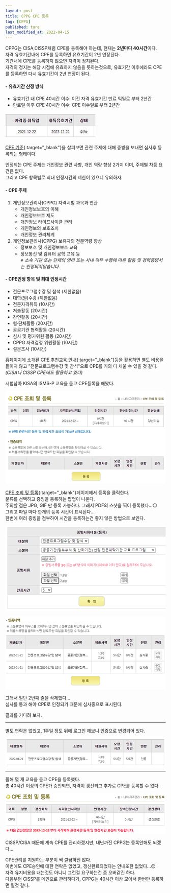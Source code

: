 ```yaml
---
layout: post
title: CPPG CPE 등록
tag: [CPPG]
published: ture
last_modified_at: 2022-04-15
---
```



CPPG는 CISA,CISSP처럼 CPE를 등록해야 하는데, 현재는 **2년마다 40시간**이다.  
자격 유효기간내에 CPE를 등록하면 유효기간이 2년 연장된다.  
기간내에 CPE를 등록하지 않으면 자격이 정지된다.  
자격의 정지는 해당 시점에 유효하지 않음을 뜻하는것으로, 유효기간 이후에라도 CPE를 등록하면 다시 유효기간이 2년 연장이 된다.  

#### - 유효기간 산정 방식
- 유효기간 내 CPE 40시간 이수: 이전 자격 유효기간 만료 익일로 부터 2년간
- 만료일 이후 CPE 40시간 이수: CPE 이수일로 부터 2년간

![](../../img/2022-01-21-Report%20CPE%20for%20CPPG/2022-01-21-17-29-00.png)  

  

[CPE 기준](https://cpptest.or.kr/html/cpe/cpe2.php){:target="_blank"}을 살펴보면 관련 주제에 대해 증빙을 보내면 심사후 등록되는 형태이다.  

인정되는 CPE 주제는 개인정보 관련 사항, 개인 역량 향상 2가지 이며, 주제별 차등 요건은 없다.  
그리고 CPE 항목별로 최대 인정시간의 제한이 있으니 유의하자.  

#### - CPE 주제 
1. 개인정보관리사(CPPG) 자격시험 과목과 연관
   - 개인정보보호의 이해
   - 개인정보보호 제도
   - 개인정보 라이프사이클 관리
   - 개인정보의 보호조치
   - 개인정보 관리체계
2. 개인정보관리사(CPPG) 보유자의 전문역량 향상
   - 정보보호 및 개인정보보호 교육
   - 정보통신 및 컴퓨터 공학 교육 등  
     _※ 소속 기관 또는 단체의 영리 또는 사내 직무 수행에 따른 활동 및 경력증명서는 인정되지않습니다._

#### - CPE인정 항목 및 최대 인정시간
- 전문프로그램수강 및 참석 (제한없음)
- 대학(원)수강 (제한없음)
- 전문자격취득 (10시간)
- 저술활동 (20시간)
- 강연활동 (20시간)
- 협·단체활동 (20시간)
- 공공기관 협력활동 (20시간)
- 심사 및 평가위원 활동 (20시간)
- CPPG 자격검정 위원활동 (10시간)
- 설문조사 (10시간)  

홈페이지에 소개된 [CPE 추천교육 안내](https://cpptest.or.kr/html/cpe/cpe4.php){:target="_blank"}등을 활용하면 별도 비용을 들이지 않고 "전문프로그램수강 및 참석"으로 CPE를 거의 다 채울 수 있을 것 같다.  
_(CISA나 CISSP CPE에도 활용하고 있다)_

시험삼아 KISA의 ISMS-P 교육을 듣고 CPE등록을 해봤다.  

![](../../img/2022-01-21-Report%20CPE%20for%20CPPG/2022-01-21-17-15-36.png)  

[CPE 조회 및 등록](https://cpptest.or.kr/html/cpe/cpe3.php){:target="_blank"}페이지에서 등록을 클릭한다.  
분류를 선택하고 증빙을 등록하는 팝업이 나온다.  
주의할 점은 JPG, GIF 만 등록 가능하다. 그래서 PDF의 스샷을 찍어 등록했다...😑  
그리고 파일 마다 한개의 등록 시간이 표시된다...  
한번에 여러 증빙을 첨부하여 시간을 등록하는건 좋지 않은 방법으로 보인다.  

![](../../img/2022-01-21-Report%20CPE%20for%20CPPG/2022-01-21-17-53-45.png)

![](../../img/2022-01-21-Report%20CPE%20for%20CPPG/2022-01-21-17-54-36.png)

그래서 일단 2번째 줄을 삭제했다...  
심사를 통과 해야 CPE로 인정되기 때문에 심사중으로 표시된다.

결과를 기다려 보자.

----

별도 연락은 없었고, 1주일 정도 뒤에 로그인 해보니 인증으로 변경되어 있다.  

![](../../img/2022-01-21-Report%20CPE%20for%20CPPG/2022-02-04-13-04-49.png)

-----

올해 몇 개 교육을 듣고 CPE을 등록했다.  
총 40시간 이상의 CPE가 승인되면, 자격이 갱신되고 추가로 CPE를 등록할 수 없다.

![](../../img/2022-01-21-Report%20CPE%20for%20CPPG/2022-04-15-08-14-25.png)

CISSP/CISA 때문에 계속 CPE를 관리하겠지만, 내년까진 CPPG는 등록안해도 되겠다...

CPE관리를 지원하는 부분이 썩 깔끔하진 않다.  
이번에도 CPE승인에 대한 연락은 없었고, 갱신완료되었다는 안내또한 없었다...😑  
자격 유지비용을 내는것도 아니니 그런걸 요구하는건 좀 오버같긴 하다.  
다음부턴 CISSP를 메인으로 관리하다가, CPPG는 40시간 이상 모아서 한번만 등록하면 될것 같다.  

